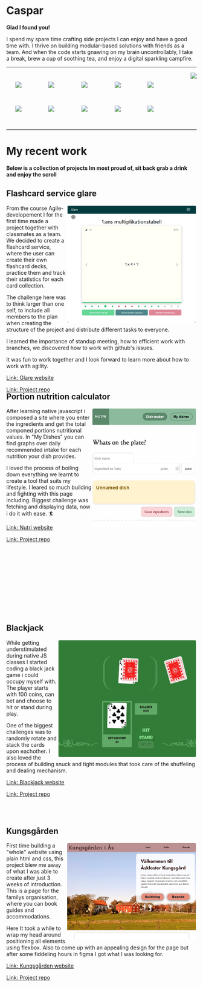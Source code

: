 # Caspar

**Glad I found you!**

I spend my spare time crafting side projects I can enjoy and have a good time with. I thrive on building modular-based solutions with friends as a team. And when the code starts gnawing on my brain uncontrollably, I take a break, brew a cup of soothing tea, and enjoy a digital sparkling campfire.

---

<img align="right" src="https://github-readme-stats.vercel.app/api?username=caprpar&show_icons=true&theme=dracula">
<img align="left" width="40px" style="margin:1.7em" src="https://cdn.jsdelivr.net/gh/devicons/devicon@latest/icons/javascript/javascript-plain.svg" />
<img align="left" width="40px" style="margin:1.7em" src="https://cdn.jsdelivr.net/gh/devicons/devicon@latest/icons/typescript/typescript-plain.svg" />
<img align="left" width="40px" style="margin:1.7em" src="https://cdn.jsdelivr.net/gh/devicons/devicon@latest/icons/html5/html5-plain.svg" />
<img align="left" width="40px" style="margin:1.7em" src="https://cdn.jsdelivr.net/gh/devicons/devicon@latest/icons/css3/css3-plain.svg" />
<img align="left" width="40px" style="margin:1.7em" src="https://cdn.jsdelivr.net/gh/devicons/devicon@latest/icons/nodejs/nodejs-plain.svg" />
<img align="left" width="40px" style="margin:1.7em" src="https://cdn.jsdelivr.net/gh/devicons/devicon@latest/icons/vuejs/vuejs-original.svg" />
<img align="left" width="40px" style="margin:1.7em" src="https://cdn.jsdelivr.net/gh/devicons/devicon@latest/icons/python/python-plain.svg" />
<img align="left" width="40px" style="margin:1.7em" src="https://cdn.jsdelivr.net/gh/devicons/devicon@latest/icons/lua/lua-plain.svg" />
<img align="left" width="40px" style="margin:1.7em" src="https://cdn.jsdelivr.net/gh/devicons/devicon@latest/icons/git/git-plain.svg" />
<img align="left" width="40px" style="margin:1.7em" src="https://cdn.jsdelivr.net/gh/devicons/devicon@latest/icons/figma/figma-plain.svg" />
<br/>
<br/>
<br/>
<br/>
<br/>
<br/>
<br/>
<br/>

---

# My recent work

**Below is a collection of projects Im most proud of, sit back grab a drink and enjoy the scroll**

<div style="height:24em;">

## Flashcard service glare

<a href="https://caprpar.github.io/glare"><img align="right" src="assets/flashcard.gif" style="width:auto;height:22em;border:2px solid #fff;border-radius:5px;"></a>
From the course Agile-developement I for the first time made a project together with classmates as a team. We decided to create a flashcard service, where the user can create their own flashcard decks, practice them and track their statistics for each card collection.

The challenge here was to think larger than one self, to include all members to the plan when creating the structure of the project and distribute different tasks to everyone.

I learned the importance of standup meeting, how to efficient work with branches, we discovered how to work with github's issues.

It was fun to work together and I look forward to learn more about how to work with agility.

[Link: Glare website](https://caprpar.github.io/glare)
<br />

[Link: Project repo](https://github.com/Caprpar/flashcards)

</div>
<br />
<br />
<br />
<br />
<br />
<br />
<br />
<br />
<br />
<br />

## Portion nutrition calculator

<a href="https://caprpar.github.io/native-javascript/del2/labb-2/index.html"><img align="right" src="assets/nutri.png" style="width:auto;height:22em;border:2px solid #fff;border-radius:5px;"></a>
After learning native javascript i composed a site where you enter the ingredients and get the total componed portions nutritional values. In "My Dishes" you can find graphs over daily recommended intake for each nutrition your dish provides.

I loved the process of boiling down everything we learnt to create a tool that suits my lifestyle. I leared so much building and fighting with this page including. Biggest challenge was fetching and displaying data, now i do it with ease. 🏄

[Link: Nutri website](https://caprpar.github.io/native-javascript/del2/labb-2/index.html)
<br />

[Link: Project repo](https://github.com/Caprpar/native-javascript/tree/publish/del2/labb-2)

</div>
<br />
<br />
<br />
<br />
<br />
<br />
<br />
<br />
<br />
<br />

<div style="height:24em;">

## Blackjack

<a href="https://caprpar.github.io/black-jack/"><img align="right" src="assets/blackjack.jpg" style="width:auto;height:22em;border:2px solid #fff;border-radius:5px;"></a>
While getting understimulated during native JS classes I started coding a black jack game i could occupy myself with. The player starts with 100 coins, can bet and choose to hit or stand during play.

One of the biggest challenges was to randomly rotate and stack the cards upon eachother. I also loved the process of building snuck and tight modules that took care of the shuffeling and dealing mechanism.

[Link: Blackjack website](https://caprpar.github.io/black-jack/)
<br />

[Link: Project repo](https://github.com/Caprpar/black-jack)

</div>
<br />
<br />
<br />
<br />
<br />
<br />
<br />
<br />
<br />
<br />
<div style="height:24em;">

## Kungsgården

<a href="https://caprpar.github.io/kungsgarden/"><img align="right" src="assets/kungsgarden.jpg" style="width:auto;height:18em;border:2px solid #fff;border-radius:5px;"></a>
First time building a "whole" website using plain html and css, this project blew me away of what I was able to create after just 3 weeks of introduction. This is a page for the familys organisation, where you can book guides and accommodations.

Here It took a while to wrap my head around positioning all elements using flexbox. Also to come up with an appealing design for the page but after some fiddeling hours in figma I got what I was looking for.

[Link: Kungsgården website](https://caprpar.github.io/kungsgarden/)
<br />

[Link: Project repo](https://github.com/Caprpar/kungsgarden)

</div>
<br />
<br />
<br />
<br />
<br />
<br />
<br />
<br />
<br />
<br />

<!--
**Caprpar/caprpar** is a ✨ _special_ ✨ repository because its `README.md` (this file) appears on your GitHub profile.
- 🔭 I’m currently working on
- 🌱 I’m currently learning ...
- 👯 I’m looking to collaborate on ...
- 🤔 I’m looking for help with ...
- 💬 Ask me about ...
- 📫 How to reach me: ...
- 😄 Pronouns: ...
- ⚡ Fun fact: ...

Here are some ideas to get you started:

-->
